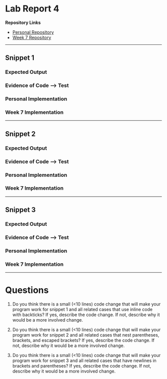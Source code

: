 # Lab Report 4
**Repository Links**
* [Personal Repository]()
* [Week 7 Repository]()
---
## Snippet 1
### Expected Output

### Evidence of Code --> Test

### Personal Implementation

### Week 7 Implementation

---
## Snippet 2
### Expected Output

### Evidence of Code --> Test

### Personal Implementation

### Week 7 Implementation
---
## Snippet 3
### Expected Output

### Evidence of Code --> Test

### Personal Implementation

### Week 7 Implementation
---
# Questions
1. Do you think there is a small (<10 lines) code change that will make your program work for snippet 1 and all related cases that use inline code with backticks? If yes, describe the code change. If not, describe why it would be a more involved change.

2. Do you think there is a small (<10 lines) code change that will make your program work for snippet 2 and all related cases that nest parentheses, brackets, and escaped brackets? If yes, describe the code change. If not, describe why it would be a more involved change.

3. Do you think there is a small (<10 lines) code change that will make your program work for snippet 3 and all related cases that have newlines in brackets and parentheses? If yes, describe the code change. If not, describe why it would be a more involved change.
